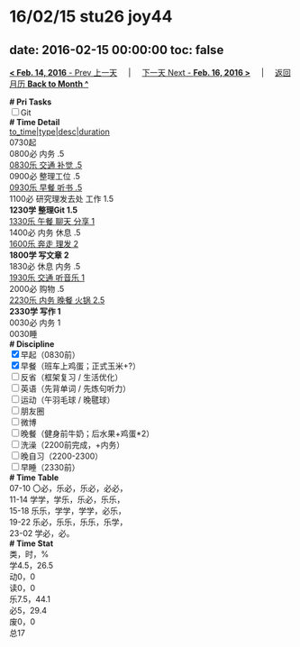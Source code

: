 # 16/02/15 stu26 joy44

date: 2016-02-15 00:00:00
toc: false
---
[**< Feb. 14, 2016** - Prev 上一天](/lifelogs/2016/02/d14.html) &nbsp; &nbsp; | &nbsp; &nbsp; [下一天 Next - **Feb. 16, 2016 >**](/lifelogs/2016/02/d16.html) &nbsp; &nbsp; |  &nbsp; &nbsp; [返回月历 **Back to Month ^**](/lifelogs/2016/02/index.html)
<br/><div><b># Pri Tasks</b></div><div><input type="checkbox"/>Git</div><div><b># Time Detail</b></div><div><u>to_time|type|desc|duration</u></div><div>0730起</div><div>0800必 内务 .5</div><div><u>0830乐 交通 补觉 .5</u></div><div>0900必 整理工位 .5</div><div><u>0930乐 早餐 听书 .5</u></div><div>1100必 研究理发去处 工作 1.5</div><div><b>1230学 整理Git 1.5</b></div><div><u>1330乐 午餐 聊天 分享 1</u></div><div>1400必 内务 休息 .5</div><div><u>1600乐 奔走 理发 2</u></div><div><b>1800学 写文章 2</b></div><div>1830必 休息 内务 .5</div><div><u>1930乐 交通 听音乐 1</u></div><div>2000必 购物 .5</div><div><u>2230乐 内务 晚餐 火锅 2.5</u></div><div><b>2330学 写作 1</b></div><div>0030必 内务 1</div><div>0030睡</div><div><b># Discipline</b></div><div><input checked="true" type="checkbox"/>早起（0830前）</div><div><input checked="true" type="checkbox"/>早餐（班车上鸡蛋；正式玉米+?）</div><div><input type="checkbox"/>反省（框架复习 / 生活优化）</div><div><input type="checkbox"/>英语（先背单词 / 先炼句听力）</div><div><input type="checkbox"/>运动（午羽毛球 / 晚毽球）</div><div><input type="checkbox"/>朋友圈</div><div><input type="checkbox"/>微博</div><div><input type="checkbox"/>晚餐（健身前牛奶；后水果+鸡蛋*2）</div><div><input type="checkbox"/>洗澡（2200前完成，+内务）</div><div><input type="checkbox"/>晚自习（2200-2300）</div><div><input type="checkbox"/>早睡（2330前）</div><div><b># Time Table</b></div><div>07-10 〇必，乐必，乐必，必必，</div><div>11-14 学学，学乐，乐必，乐乐，</div><div>15-18 乐乐，学学，学学，必乐，</div><div>19-22 乐必，乐乐，乐乐，乐学，</div><div>23-02 学必，必。</div><div><b># Time Stat</b></div><div>类，时，%</div><div>学4.5，26.5</div><div>动0，0</div><div>读0，0</div><div>乐7.5，44.1</div><div>必5，29.4</div><div>废0，0</div><div>总17</div>
